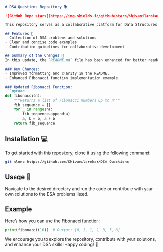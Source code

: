 ```markdown
# DSA Questions Repository 📚

![GitHub Repo stars](https://img.shields.io/github/stars/Shivanilarokar/DSA-Questions-) ![License](https://img.shields.io/badge/license-MIT-blue.svg)

This repository serves as a collaborative platform for Data Structures and Algorithms (DSA) enthusiasts. It contains various DSA problems along with their solutions, aimed at helping developers improve their coding skills.

## Features 🌟
- Collection of DSA problems and solutions
- Clear and concise code examples
- Contribution guidelines for collaborative development

## Summary of the Changes 🔄
In this update, the `README.md` file has been enhanced for better readability and presentation. Key changes include:

### Key Changes:
- Improved formatting and clarity in the README.
- Enhanced Fibonacci function implementation example.

### Updated Fibonacci Function:
```python
def fibonacci(n):
    """Returns a list of Fibonacci numbers up to n"""
    fib_sequence = []
    for _ in range(n):
        fib_sequence.append(a)
        a, b = b, a + b
    return fib_sequence
```

## Installation 💻
To get started with this repository, clone it using the following command:
```bash
git clone https://github.com/Shivanilarokar/DSA-Questions-
```

## Usage 🚀
Navigate to the desired directory and run the code or contribute with your own solutions to the DSA problems listed.

## Example
Here’s how you can use the Fibonacci function:
```python
print(fibonacci(10))  # Output: [0, 1, 1, 2, 3, 5, 8]
```

We encourage you to explore the repository, contribute with your solutions, and enhance your DSA skills! Happy coding! 🎉
```